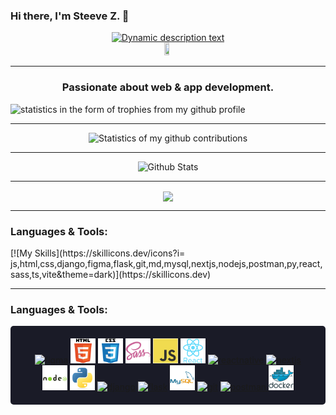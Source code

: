 ### Hi there, I'm Steeve Z. 👋
<section align="center">
  <a href="#"><img width="650px" src="https://readme-typing-svg.herokuapp.com?font=Ubuntu&color=58a6ff&size=22&center=true&lines=Hello,+World+🌎;Welcome+to+my+GitHub+profile+😇;Happy+to+see+you+here+😀;Feel+free+to+look+around+😌;Reach+me+out+if+you+need+me+🤗;Have+a+great+day+😊" alt="Dynamic description text"></a>
</section>
<section align="center">
    <img src="https://komarev.com/ghpvc/?username=steeve0403&style=flat-square&color=yellow" alt="" width="12%" height="15%"/>
    <img src="https://img.shields.io/github/stars/steeve0403?style=plastic" alt="" width="8%"/>
</section>
<hr>
<h3 align="center">Passionate about web & app development.</h3>
<section>
    <img src="https://github-profile-trophy.vercel.app/?username=steeve0403&theme=tokyonight&no-frame=true&margin-w=15" alt="statistics in the form of trophies from my github profile">
</section>
<hr>
<section align='center'>
    <img src="https://github-readme-streak-stats.herokuapp.com/?user=steeve0403&theme=tokyonight" alt="Statistics of my github contributions" />
</section>
<hr>
<section align='center'>
  <img src="https://github-readme-stats.vercel.app/api?username=steeve0403&show_icons=true&theme=tokyonight&count_private=true" alt="Github Stats"/>
</section>
<hr>
<section align='center'>
    <img align='center' src='https://github-readme-stats.vercel.app/api/top-langs/?username=steeve0403&theme=tokyonight&hide=TSQL&layout=compact&langs_count=20'/>
</section>
<hr>
<h3 align="left">Languages & Tools:</h3>
[![My Skills](https://skillicons.dev/icons?i= js,html,css,django,figma,flask,git,md,mysql,nextjs,nodejs,postman,py,react,sass,ts,vite&theme=dark)](https://skillicons.dev)
<hr>
<h3 align="left">Languages & Tools:</h3>
    <p align="center" style="background-color:#1A1B27; padding:20px; border-radius:5px"> 
        <a href="https://www.figma.com/" target="_blank" rel="noreferrer"> <img src="https://www.vectorlogo.zone/logos/figma/figma-icon.svg" alt="figma" width="40" height="40"/></a>
        <a href="https://www.w3.org/html/" target="_blank" rel="noreferrer"> <img src="https://raw.githubusercontent.com/devicons/devicon/master/icons/html5/html5-original-wordmark.svg" alt="html5" width="40" height="40"/></a>
        <a href="https://www.w3schools.com/css/" target="_blank" rel="noreferrer"> <img src="https://raw.githubusercontent.com/devicons/devicon/master/icons/css3/css3-original-wordmark.svg" alt="css3" width="40" height="40"/></a>
        <a href="https://sass-lang.com" target="_blank" rel="noreferrer"> <img src="https://raw.githubusercontent.com/devicons/devicon/master/icons/sass/sass-original.svg" alt="sass" width="40" height="40"/></a>
        <a href="https://developer.mozilla.org/en-US/docs/Web/JavaScript" target="_blank" rel="noreferrer"> <img src="https://raw.githubusercontent.com/devicons/devicon/master/icons/javascript/javascript-original.svg" alt="javascript" width="40" height="40"/> </a> 
        <a href="https://reactjs.org/" target="_blank" rel="noreferrer"> <img src="https://raw.githubusercontent.com/devicons/devicon/master/icons/react/react-original-wordmark.svg" alt="react" width="40" height="40"/> </a> 
        <a href="https://reactnative.dev/" target="_blank" rel="noreferrer"> <img src="https://reactnative.dev/img/header_logo.svg" alt="reactnative" width="40" height="40"/> </a> 
        <a  href="https://nextjs.org/" target="_blank" rel="noreferrer"> <img src="https://cdn.worldvectorlogo.com/logos/nextjs-2.svg" alt="nextjs" width="40" height="40"/> </a> 
        <a href="https://nodejs.org" target="_blank" rel="noreferrer"> <img src="https://raw.githubusercontent.com/devicons/devicon/master/icons/nodejs/nodejs-original-wordmark.svg" alt="nodejs" width="40" height="40"/> </a>
        <a href="https://www.python.org" target="_blank" rel="noreferrer"> <img src="https://raw.githubusercontent.com/devicons/devicon/master/icons/python/python-original.svg" alt="python" width="40" height="40"/> </a>
        <a href="https://www.djangoproject.com/" target="_blank" rel="noreferrer"> <img src="https://cdn.worldvectorlogo.com/logos/django.svg" alt="django" width="40" height="40"/></a>
        <a href="https://flask.palletsprojects.com/" target="_blank" rel="noreferrer"> <img src="https://www.vectorlogo.zone/logos/pocoo_flask/pocoo_flask-icon.svg" alt="flask" width="40" height="40"/></a>
        <a href="https://www.mysql.com/" target="_blank" rel="noreferrer"> <img src="https://raw.githubusercontent.com/devicons/devicon/master/icons/mysql/mysql-original-wordmark.svg" alt="mysql" width="40" height="40"/> </a>
        <a href="https://git-scm.com/" target="_blank" rel="noreferrer"> <img src="https://www.vectorlogo.zone/logos/git-scm/git-scm-icon.svg" alt="git" width="40" height="40"/></a>
        <a href="https://postman.com" target="_blank" rel="noreferrer"> <img src="https://www.vectorlogo.zone/logos/getpostman/getpostman-icon.svg" alt="postman" width="40" height="40"/> </a>
        <a href="https://www.docker.com/" target="_blank" rel="noreferrer"> <img src="https://raw.githubusercontent.com/devicons/devicon/master/icons/docker/docker-original-wordmark.svg" alt="docker" width="40" height="40"/></a>
    </p>
